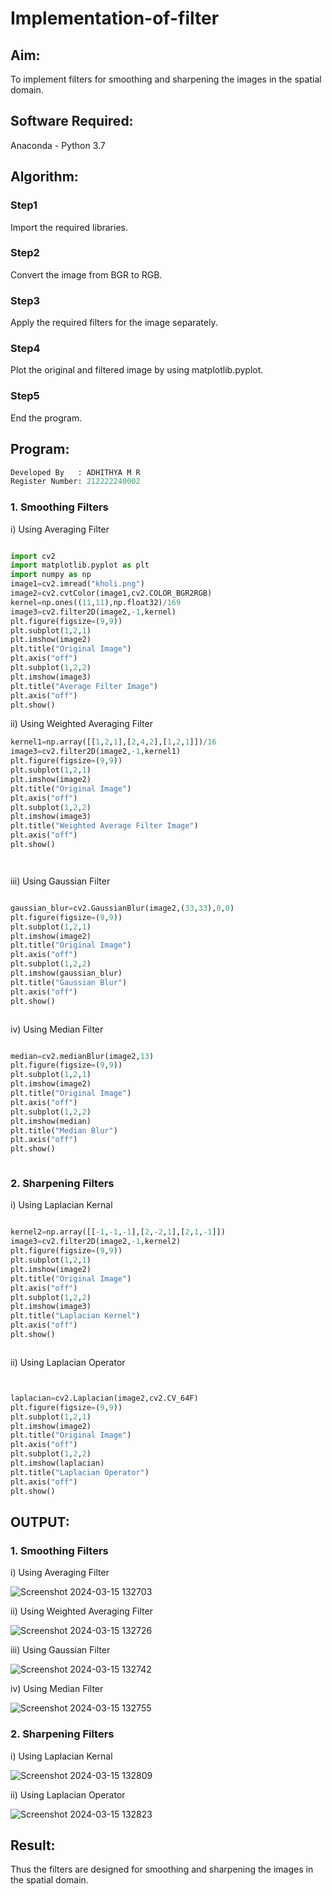 # Implementation-of-filter
## Aim:
To implement filters for smoothing and sharpening the images in the spatial domain.

## Software Required:
Anaconda - Python 3.7

## Algorithm:
### Step1
Import the required libraries.


### Step2
Convert the image from BGR to RGB.


### Step3
Apply the required filters for the image separately.


### Step4
Plot the original and filtered image by using matplotlib.pyplot.


### Step5
End the program.


## Program:
```py
Developed By   : ADHITHYA M R
Register Number: 212222240002
```
### 1. Smoothing Filters

i) Using Averaging Filter
```Python

import cv2
import matplotlib.pyplot as plt
import numpy as np
image1=cv2.imread("kholi.png")
image2=cv2.cvtColor(image1,cv2.COLOR_BGR2RGB)
kernel=np.ones((11,11),np.float32)/169
image3=cv2.filter2D(image2,-1,kernel)
plt.figure(figsize=(9,9))
plt.subplot(1,2,1)
plt.imshow(image2)
plt.title("Original Image")
plt.axis("off")
plt.subplot(1,2,2)
plt.imshow(image3)
plt.title("Average Filter Image")
plt.axis("off")
plt.show()

```
ii) Using Weighted Averaging Filter
```Python
kernel1=np.array([[1,2,1],[2,4,2],[1,2,1]])/16
image3=cv2.filter2D(image2,-1,kernel1)
plt.figure(figsize=(9,9))
plt.subplot(1,2,1)
plt.imshow(image2)
plt.title("Original Image")
plt.axis("off")
plt.subplot(1,2,2)
plt.imshow(image3)
plt.title("Weighted Average Filter Image")
plt.axis("off")
plt.show()




```
iii) Using Gaussian Filter
```Python

gaussian_blur=cv2.GaussianBlur(image2,(33,33),0,0)
plt.figure(figsize=(9,9))
plt.subplot(1,2,1)
plt.imshow(image2)
plt.title("Original Image")
plt.axis("off")
plt.subplot(1,2,2)
plt.imshow(gaussian_blur)
plt.title("Gaussian Blur")
plt.axis("off")
plt.show()



```

iv) Using Median Filter
```Python

median=cv2.medianBlur(image2,13)
plt.figure(figsize=(9,9))
plt.subplot(1,2,1)
plt.imshow(image2)
plt.title("Original Image")
plt.axis("off")
plt.subplot(1,2,2)
plt.imshow(median)
plt.title("Median Blur")
plt.axis("off")
plt.show()



```

### 2. Sharpening Filters
i) Using Laplacian Kernal
```Python

kernel2=np.array([[-1,-1,-1],[2,-2,1],[2,1,-1]])
image3=cv2.filter2D(image2,-1,kernel2)
plt.figure(figsize=(9,9))
plt.subplot(1,2,1)
plt.imshow(image2)
plt.title("Original Image")
plt.axis("off")
plt.subplot(1,2,2)
plt.imshow(image3)
plt.title("Laplacian Kernel")
plt.axis("off")
plt.show()



```
ii) Using Laplacian Operator
```Python


laplacian=cv2.Laplacian(image2,cv2.CV_64F)
plt.figure(figsize=(9,9))
plt.subplot(1,2,1)
plt.imshow(image2)
plt.title("Original Image")
plt.axis("off")
plt.subplot(1,2,2)
plt.imshow(laplacian)
plt.title("Laplacian Operator")
plt.axis("off")
plt.show()


```

## OUTPUT:
### 1. Smoothing Filters
i) Using Averaging Filter

![Screenshot 2024-03-15 132703](https://github.com/SHARAN-MJ/Implementation-of-filter/assets/119560305/8d70f800-a567-471e-a0f5-2435c8a1e727)


ii) Using Weighted Averaging Filter

![Screenshot 2024-03-15 132726](https://github.com/SHARAN-MJ/Implementation-of-filter/assets/119560305/ab683d10-bbcb-40a1-be9f-dd8fc64f0a35)

iii) Using Gaussian Filter

![Screenshot 2024-03-15 132742](https://github.com/SHARAN-MJ/Implementation-of-filter/assets/119560305/3c2b4599-c2c6-446f-937c-ee35966e584e)


iv) Using Median Filter

![Screenshot 2024-03-15 132755](https://github.com/SHARAN-MJ/Implementation-of-filter/assets/119560305/a27c2cd1-387d-46cc-aee4-60096dd17d42)



### 2. Sharpening Filters

i) Using Laplacian Kernal

![Screenshot 2024-03-15 132809](https://github.com/SHARAN-MJ/Implementation-of-filter/assets/119560305/91193e78-1ab9-4609-8d5b-186b39b91697)

ii) Using Laplacian Operator

![Screenshot 2024-03-15 132823](https://github.com/SHARAN-MJ/Implementation-of-filter/assets/119560305/a526edc4-a3bf-4bab-9fd4-9836d055caf8)


## Result:
Thus the filters are designed for smoothing and sharpening the images in the spatial domain.
